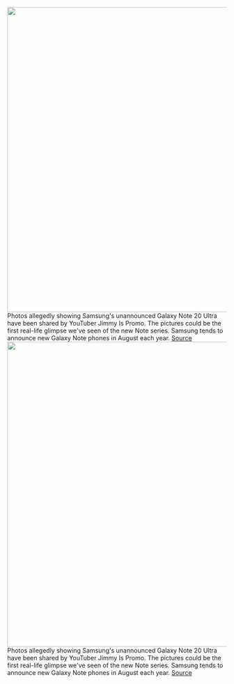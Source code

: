 <img src='https://cdn.vox-cdn.com/thumbor/jVAZHJUKF3-umsiBRMA7W8acLKg=/0x0:2048x1152/1200x800/filters:focal(629x301:955x627)/cdn.vox-cdn.com/uploads/chorus_image/image/67024981/EcSD7UqXkAAQIzy.0.jpg' width='700px' /><br/>
Photos allegedly showing Samsung's unannounced Galaxy Note 20 Ultra have been shared by YouTuber Jimmy Is Promo. The pictures could be the first real-life glimpse we've seen of the new Note series. Samsung tends to announce new Galaxy Note phones in August each year.
<a href='https://www.theverge.com/2020/7/7/21315765/samsung-galaxy-note-20-ultra-leaked-photographs-camera-bump-hole-punch-notch'> Source <a/><img src='https://cdn.vox-cdn.com/thumbor/jVAZHJUKF3-umsiBRMA7W8acLKg=/0x0:2048x1152/1200x800/filters:focal(629x301:955x627)/cdn.vox-cdn.com/uploads/chorus_image/image/67024981/EcSD7UqXkAAQIzy.0.jpg' width='700px' /><br/>
Photos allegedly showing Samsung's unannounced Galaxy Note 20 Ultra have been shared by YouTuber Jimmy Is Promo. The pictures could be the first real-life glimpse we've seen of the new Note series. Samsung tends to announce new Galaxy Note phones in August each year.
<a href='https://www.theverge.com/2020/7/7/21315765/samsung-galaxy-note-20-ultra-leaked-photographs-camera-bump-hole-punch-notch'> Source <a/>